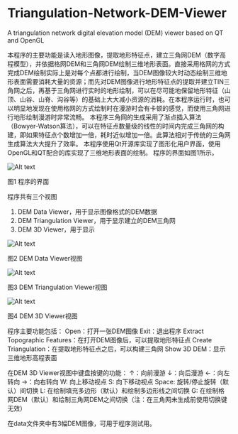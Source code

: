 # Triangulation-Network-DEM-Viewer
A triangulation network digital elevation model (DEM) viewer based on QT and OpenGL

本程序的主要功能是读入地形图像，提取地形特征点，建立三角网DEM（数字高程模型），并依据格网DEM和三角网DEM绘制三维地形表面。直接采用格网的方式完成DEM绘制实际上是对每个点都进行绘制，当DEM图像较大时动态绘制三维地形表面需要消耗大量的资源；而先对DEM图像进行地形特征点的提取并建立TIN三角网之后，再基于三角网进行实时的地形绘制，可以在尽可能地保留地形特征（山顶、山谷、山脊、沟谷等）的基础上大大减小资源的消耗。在本程序运行时，也可以明显地发现在使用格网的方式绘制时在漫游时会有卡顿的感觉，而使用三角网进行地形绘制漫游时非常流畅。
本程序三角网的生成采用了渐点插入算法（Bowyer-Watson算法），可以在特征点数量级的线性的时间内完成三角网的构建，即如果特征点个数增加一倍，耗时近似增加一倍。此算法相对于传统的三角网生成算法大大提升了效率。
本程序使用Qt开源库实现了图形化用户界面，使用OpenGL和QT配合的库实现了三维地形表面的绘制。
程序的界面如图1所示。

![Alt text](https://raw.githubusercontent.com/zhengyuan-liu/Triangulation-Network-DEM-Viewer/master/demo/1.png)

图1 程序的界面

程序共有三个视图
1.	DEM Data Viewer，用于显示图像格式的DEM数据
2.	DEM Triangulation Viewer，用于显示建立的DEM三角网
3.	DEM 3D Viewer，用于显示

![Alt text](https://raw.githubusercontent.com/zhengyuan-liu/Triangulation-Network-DEM-Viewer/master/demo/2.png)

图2 DEM Data Viewer视图

![Alt text](https://raw.githubusercontent.com/zhengyuan-liu/Triangulation-Network-DEM-Viewer/master/demo/3.png)

图3 DEM Triangulation Viewer视图

![Alt text](https://raw.githubusercontent.com/zhengyuan-liu/Triangulation-Network-DEM-Viewer/master/demo/4.png)

图4 DEM 3D Viewer视图

程序主要功能包括：
Open：打开一张DEM图像
Exit：退出程序
Extract Topographic Features：在打开DEM图像后，可以提取地形特征点
Create Triangulation：在提取地形特征点之后，可以构建三角网
Show 3D DEM：显示三维地形高程表面

在DEM 3D Viewer视图中键盘按键的功能：
↑：向前漫游
↓：向后漫游
←：向左转向
→：向右转向
W: 向上移动视点
S: 向下移动视点
Space: 旋转/停止旋转（默认）间切换
L: 在绘制填充多边形（默认）和绘制多边形线之间切换
G: 在绘制格网DEM（默认）和绘制三角网DEM之间切换（注：在三角网未生成前使用切换键无效）

在data文件夹中有3幅DEM图像，可用于程序测试用。

